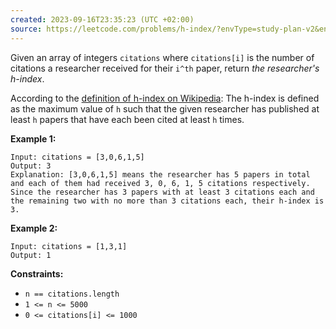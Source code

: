 ```yaml
---
created: 2023-09-16T23:35:23 (UTC +02:00)
source: https://leetcode.com/problems/h-index/?envType=study-plan-v2&envId=top-interview-150
---
```

Given an array of integers `citations` where `citations[i]` is the number of citations a researcher received for their `i^th` paper, return _the researcher's h-index_.

According to the [definition of h-index on Wikipedia](https://en.wikipedia.org/wiki/H-index): The h-index is defined as the maximum value of `h` such that the given researcher has published at least `h` papers that have each been cited at least `h` times.

**Example 1:**

```
Input: citations = [3,0,6,1,5]
Output: 3
Explanation: [3,0,6,1,5] means the researcher has 5 papers in total and each of them had received 3, 0, 6, 1, 5 citations respectively.
Since the researcher has 3 papers with at least 3 citations each and the remaining two with no more than 3 citations each, their h-index is 3.

```

**Example 2:**

```
Input: citations = [1,3,1]
Output: 1

```

**Constraints:**

-   `n == citations.length`
-   `1 <= n <= 5000`
-   `0 <= citations[i] <= 1000`
